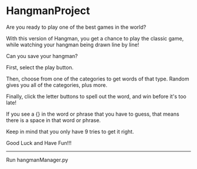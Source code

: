 # HangmanProject

Are you ready to play one of the best games in the world?

With this version of Hangman, you get a chance to play the classic game, while watching your hangman being drawn line by line!

Can you save your hangman?

First, select the play button.

Then, choose from one of the categories to get words of that type. Random gives you all of the categories, plus more.

Finally, click the letter buttons to spell out the word, and win before it's too late!

If you see a {} in the word or phrase that you have to guess, that means there is a space in that word or phrase.

Keep in mind that you only have 9 tries to get it right.

Good Luck and Have Fun!!!

__________________________________________________________________________________________________________________________________

Run hangmanManager.py
